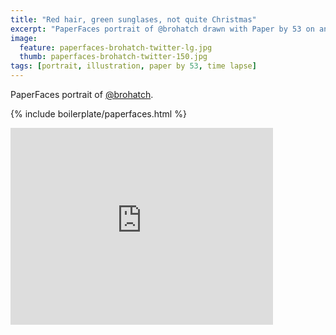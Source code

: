 ```yaml
---
title: "Red hair, green sunglases, not quite Christmas"
excerpt: "PaperFaces portrait of @brohatch drawn with Paper by 53 on an iPad."
image: 
  feature: paperfaces-brohatch-twitter-lg.jpg
  thumb: paperfaces-brohatch-twitter-150.jpg
tags: [portrait, illustration, paper by 53, time lapse]
---
```


PaperFaces portrait of [@brohatch](http://twitter.com/brohatch).

{% include boilerplate/paperfaces.html %}

<iframe width="420" height="315" src="http://www.youtube.com/embed/Csxhdfrtbuo" frameborder="0"> </iframe>
